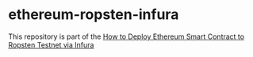 # ethereum-ropsten-infura

This repository is part of the [How to Deploy Ethereum Smart Contract to Ropsten Testnet via Infura](https://jianjye.com/p/deploy-ethereum-smart-contract-ropsten-testnet-infura/)
